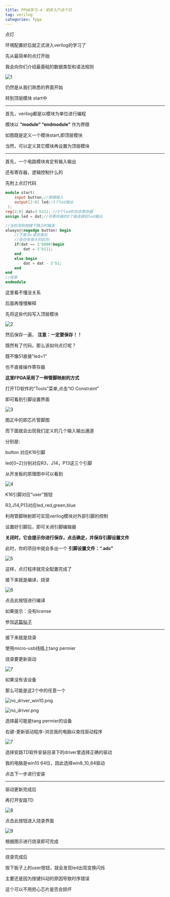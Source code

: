 ```yaml
---
title: FPGA学习-4：初步入门点个灯
tag: verilog
categories: fpga
---
```


点灯
<!--more-->

环境配置好后就正式进入verilog的学习了

先从最简单的点灯开始

我会向你们介绍最基础的数据类型和语法规则

![1](https://i.loli.net/2021/05/18/HUFIkWMdonACr6h.png)


仍然是从我们熟悉的界面开始

转到顶层模块 start中

-----


首先，verilog都是以模块为单位进行编程

模块以 __“module” “endmodule”__ 作为界限

如图既是定义一个模块start,即顶层模块

当然，可以定义其它模块再设置为顶层模块

------

首先，一个电路模块肯定有输入输出    

还有寄存器，逻辑控制什么的

先附上点灯代码

```verilog
module start(
	input button,//按键输入
	output[2:0] led//3个led输出
 );
reg[2:0] dat=3'b111; //3个led的状态寄存器
assign led = dat;//将寄存器的3个值连接到led输出

//当检测到按键下降沿时触发
always@(negedge button) begin
    //下面与c语言类似
    //但也有很大的区别
	if(dat == 3'b000)begin
		dat = 3'b111;
	end
	else begin	
		dat = dat - 3'b1;	
	end
end
//结束
endmodule
```


这里看不懂没关系

后面再慢慢解释

先将这些代码写入顶层模块

![2](https://i.loli.net/2021/05/18/3QXlZqsNWxiJGav.png)

然后保存一遍， __注意：一定要保存！！__

既然有了代码，那么该如何点灯呢？

既不像51直接“led=1”

也不直接操作寄存器

__这里FPGA采用了一种管脚映射的方式__


打开TD软件的“Tools”菜单,点击“IO Constraint”

即可看到引脚设置界面


![3](https://i.loli.net/2021/05/18/rmpOIGRy7JjXDxS.png)

图正中的即芯片管脚图

而下面就会出现我们定义的几个输入输出通道

分别是:

button 对应K16引脚

led\[0~2]分别对应R3，J14，P13这三个引脚

从开发板的原理图中可以看到

![4](https://i.loli.net/2021/05/18/X8BDybFMKmJHpnE.png)


K16引脚对应“user”按钮

R3,J14,P13对应led_red,green,blue

利用管脚映射即可实现verilog模块对外部引脚的控制

设置好引脚后，即可关闭引脚编辑器

__关闭时，它会提示你进行保存，点击确定，并保存引脚设置文件__

此时，你的项目中就会多出一个 __引脚设置文件：“.adc”__

![5](https://i.loli.net/2021/05/18/MgRLCrn4E65idmT.png)


这样，点灯程序就完全配置完成了

接下来就是编译，烧录

![6](https://i.loli.net/2021/05/18/wNtkhzJ2y7p4W8E.png)

点击此按钮进行编译

如果提示：没有license

参加[这篇帖子](https://bbs.sipeed.com/thread/506)

----
接下来就是烧录

使用micro-usb线插上tang permier

烧录要更新驱动


![7](https://i.loli.net/2021/05/18/sD9leIkfBW6VAqQ.png)


如果没有该设备

那么可能是这2个中的任意一个

![no_driver_win10.png](https://i.loli.net/2021/05/18/6TZRx4SKYPrCXq8.png)

![no_driver.png](https://i.loli.net/2021/05/18/cSeLGFpCkjTEOXx.png)


选择最可能是tang permier的设备

右键-更新驱动程序-浏览我的电脑以查找驱动程序

![7](https://i.loli.net/2021/05/18/1wVe7K2sJRlfmDN.png)

选择安路TD软件安装目录下的driver里选择正确的驱动

我的电脑是win10 64位，因此选择win8_10_64驱动

点击下一步进行安装

---

驱动更新完成后

再打开安路TD

![8](https://i.loli.net/2021/05/18/DuFmqKhApT2dVQc.png)

点击此按钮进入烧录界面

![9](https://i.loli.net/2021/05/18/XKJ6qxm7p3VTnEY.png)

根据图示进行烧录即可完成

---------

烧录完成后

按下板子上的user按钮，就会发现led出现变换闪烁

主要还是因为按键抖动的原因导致时序错误

这个可以不用担心芯片是否会损坏